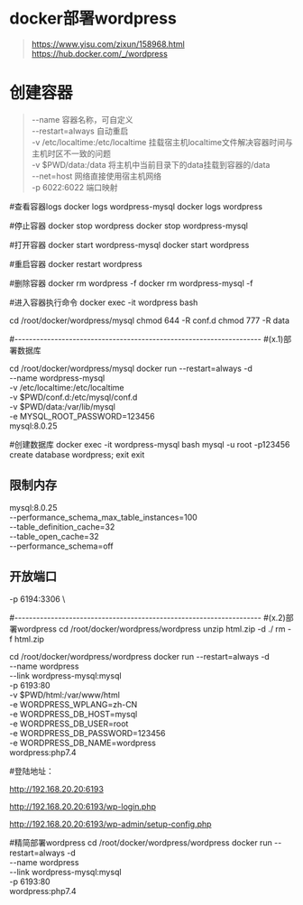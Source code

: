# docker部署wordpress
> https://www.yisu.com/zixun/158968.html
> https://hub.docker.com/_/wordpress


# 创建容器
> --name 容器名称，可自定义  
> --restart=always 自动重启  
> -v /etc/localtime:/etc/localtime 挂载宿主机localtime文件解决容器时间与主机时区不一致的问题  
> -v $PWD/data:/data 将主机中当前目录下的data挂载到容器的/data  
> --net=host 网络直接使用宿主机网络  
> -p 6022:6022 端口映射  
 
#查看容器logs
docker logs wordpress-mysql
docker logs wordpress

#停止容器
docker stop wordpress
docker stop wordpress-mysql

#打开容器
docker start wordpress-mysql
docker start wordpress

#重启容器
docker restart wordpress

#删除容器
docker rm wordpress -f
docker rm wordpress-mysql -f

#进入容器执行命令
docker exec -it wordpress bash



cd /root/docker/wordpress/mysql
chmod 644 -R conf.d
chmod 777 -R data

#--------------------------------------------------------------------
#(x.1)部署数据库

cd /root/docker/wordpress/mysql
docker run --restart=always -d \
--name wordpress-mysql \
-v /etc/localtime:/etc/localtime \
-v $PWD/conf.d:/etc/mysql/conf.d \
-v $PWD/data:/var/lib/mysql \
-e MYSQL_ROOT_PASSWORD=123456 \
mysql:8.0.25

#创建数据库
docker exec -it wordpress-mysql bash
mysql -u root -p123456
create database wordpress;
exit
exit





## 限制内存
mysql:8.0.25 \
--performance_schema_max_table_instances=100 \
--table_definition_cache=32 \
--table_open_cache=32 \
--performance_schema=off


## 开放端口
-p 6194:3306 \


#--------------------------------------------------------------------
#(x.2)部署wordpress
cd /root/docker/wordpress/wordpress
unzip html.zip -d ./
rm -f html.zip


cd /root/docker/wordpress/wordpress
docker run --restart=always -d \
--name wordpress \
--link wordpress-mysql:mysql \
-p 6193:80 \
-v $PWD/html:/var/www/html \
-e WORDPRESS_WPLANG=zh-CN \
-e WORDPRESS_DB_HOST=mysql \
-e WORDPRESS_DB_USER=root \
-e WORDPRESS_DB_PASSWORD=123456 \
-e WORDPRESS_DB_NAME=wordpress \
wordpress:php7.4



#登陆地址：

http://192.168.20.20:6193

http://192.168.20.20:6193/wp-login.php

http://192.168.20.20:6193/wp-admin/setup-config.php






#精简部署wordpress
cd /root/docker/wordpress/wordpress
docker run --restart=always -d \
--name wordpress \
--link wordpress-mysql:mysql \
-p 6193:80 \
wordpress:php7.4

 